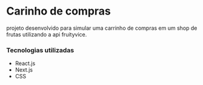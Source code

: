 # Carinho de compras

projeto desenvolvido para simular uma carrinho de compras em um shop de frutas utilizando a api fruityvice.

### Tecnologias utilizadas

 - React.js
 - Next.js
 - CSS
